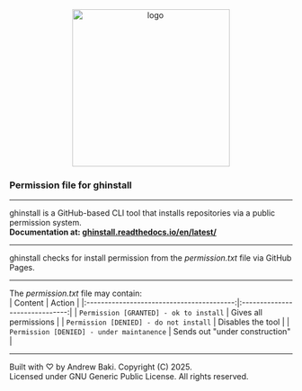 <div align="center">
<img width="280" alt="logo" src="https://github.com/user-attachments/assets/2f9504e3-5801-42fe-ac77-ecf5ce243468" />  
</div>

### Permission file for ghinstall
---
ghinstall is a GitHub-based CLI tool that installs repositories via a public permission system.  
**Documentation at: [ghinstall.readthedocs.io/en/latest/](https://ghinstall.readthedocs.io/en/latest/)**

---
ghinstall checks for install permission from the _permission.txt_ file via GitHub Pages.

---
The _permission.txt_ file may contain:  
| Content                                   | Action                         |
|:-----------------------------------------:|:------------------------------:|
| `Permission [GRANTED] - ok to install`    | Gives all permissions          |
| `Permission [DENIED] - do not install`    | Disables the tool              |
| `Permission [DENIED] - under maintanence` | Sends out "under construction" |

---
Built with ♡ by Andrew Baki. Copyright (C) 2025.  
Licensed under GNU Generic Public License. All rights reserved.
